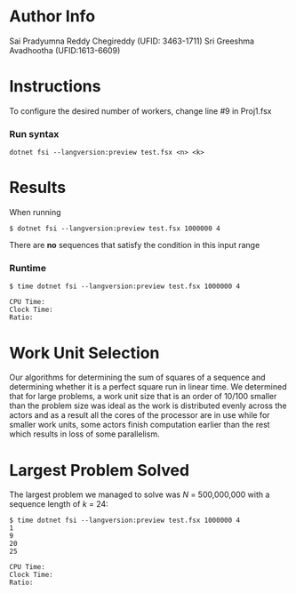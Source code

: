 # Author Info

Sai Pradyumna Reddy Chegireddy (UFID: 3463-1711)
Sri Greeshma Avadhootha (UFID:1613-6609)

# Instructions
To configure the desired number of workers, change line #9 in Proj1.fsx

### Run syntax
```
dotnet fsi --langversion:preview test.fsx <n> <k>
```
# Results
When running
```
$ dotnet fsi --langversion:preview test.fsx 1000000 4
```
There are **no** sequences that satisfy the condition in this input range

### Runtime
```
$ time dotnet fsi --langversion:preview test.fsx 1000000 4

CPU Time: 
Clock Time:
Ratio:
```
# Work Unit Selection
Our algorithms for determining the sum of squares of a sequence and determining whether it is a perfect square run in linear time. We determined that for large problems, a work unit size that is an order of 10/100 smaller than the problem size was ideal as the work is distributed evenly across the actors and as a result all the cores of the processor are in use while for smaller work units, some actors finish computation earlier than the rest which results in loss of some parallelism. 

# Largest Problem Solved
The largest problem we managed to solve was *N* = 500,000,000 with a sequence length of *k* = 24:

```
$ time dotnet fsi --langversion:preview test.fsx 1000000 4
1
9
20
25

CPU Time: 
Clock Time:
Ratio:
```

